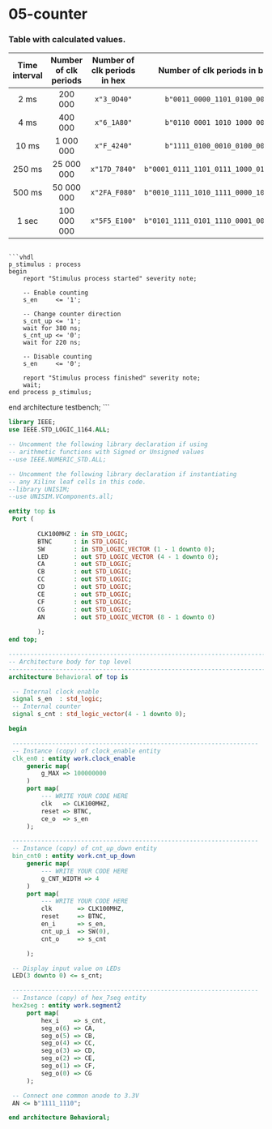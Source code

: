# 05-counter

### Table with calculated values.
   | **Time interval** | **Number of clk periods** | **Number of clk periods in hex** | **Number of clk periods in binary** |
   | :-: | :-: | :-: | :-: |
   | 2&nbsp;ms | 200 000 | `x"3_0D40"` | `b"0011_0000_1101_0100_0000"` |
   | 4&nbsp;ms | 400 000 | `x"6_1A80"` | `b"0110 0001 1010 1000 0000"` |
   | 10&nbsp;ms | 1 000 000 | `x"F_4240"` | `b"1111_0100_0010_0100_0000"` |
   | 250&nbsp;ms | 25 000 000 | `x"17D_7840"` | `b"0001_0111_1101_0111_1000_0100_0000"` |
   | 500&nbsp;ms | 50 000 000 | `x"2FA_F080"` | `b"0010_1111_1010_1111_0000_1000_0000"` |
   | 1&nbsp;sec | 100 000 000 | `x"5F5_E100"` | `b"0101_1111_0101_1110_0001_0000_0000"` |
   
   ```vhdl
   ```
   
    ```vhdl
    p_stimulus : process
    begin
        report "Stimulus process started" severity note;

        -- Enable counting
        s_en     <= '1';
        
        -- Change counter direction
        s_cnt_up <= '1';
        wait for 380 ns;
        s_cnt_up <= '0';
        wait for 220 ns;

        -- Disable counting
        s_en     <= '0';

        report "Stimulus process finished" severity note;
        wait;
    end process p_stimulus;

end architecture testbench;
     ```
   
   ```vhdl
   library IEEE;
use IEEE.STD_LOGIC_1164.ALL;

-- Uncomment the following library declaration if using
-- arithmetic functions with Signed or Unsigned values
--use IEEE.NUMERIC_STD.ALL;

-- Uncomment the following library declaration if instantiating
-- any Xilinx leaf cells in this code.
--library UNISIM;
--use UNISIM.VComponents.all;

entity top is
    Port ( 
    
           CLK100MHZ : in STD_LOGIC;
           BTNC      : in STD_LOGIC;
           SW        : in STD_LOGIC_VECTOR (1 - 1 downto 0);
           LED       : out STD_LOGIC_VECTOR (4 - 1 downto 0);
           CA        : out STD_LOGIC;
           CB        : out STD_LOGIC;
           CC        : out STD_LOGIC;
           CD        : out STD_LOGIC;
           CE        : out STD_LOGIC;
           CF        : out STD_LOGIC;
           CG        : out STD_LOGIC;
           AN        : out STD_LOGIC_VECTOR (8 - 1 downto 0)
           
           );
end top;

------------------------------------------------------------------------
-- Architecture body for top level
------------------------------------------------------------------------
architecture Behavioral of top is

    -- Internal clock enable
    signal s_en  : std_logic;
    -- Internal counter
    signal s_cnt : std_logic_vector(4 - 1 downto 0);

begin

    --------------------------------------------------------------------
    -- Instance (copy) of clock_enable entity
    clk_en0 : entity work.clock_enable
        generic map(
            g_MAX => 100000000
        )
        port map(
            --- WRITE YOUR CODE HERE
            clk   => CLK100MHZ,
            reset => BTNC,
            ce_o  => s_en
        );

    --------------------------------------------------------------------
    -- Instance (copy) of cnt_up_down entity
    bin_cnt0 : entity work.cnt_up_down
        generic map(
            --- WRITE YOUR CODE HERE
            g_CNT_WIDTH => 4
        )
        port map(
            --- WRITE YOUR CODE HERE
            clk       => CLK100MHZ,
            reset     => BTNC,
            en_i      => s_en,
            cnt_up_i  => SW(0),
            cnt_o     => s_cnt

        );

    -- Display input value on LEDs
    LED(3 downto 0) <= s_cnt;

    --------------------------------------------------------------------
    -- Instance (copy) of hex_7seg entity
    hex2seg : entity work.segment2
        port map(
            hex_i    => s_cnt,
            seg_o(6) => CA,
            seg_o(5) => CB,
            seg_o(4) => CC,
            seg_o(3) => CD,
            seg_o(2) => CE,
            seg_o(1) => CF,
            seg_o(0) => CG
        );

    -- Connect one common anode to 3.3V
    AN <= b"1111_1110";

end architecture Behavioral;
   ```
